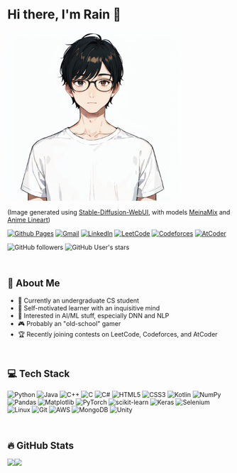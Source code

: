 # Hi there, I'm Rain  👋

<img height=384 src="assets/img/sd_img2img.png">

(Image generated using [Stable-Diffusion-WebUI](https://github.com/AUTOMATIC1111/stable-diffusion-webui), with models [MeinaMix](https://civitai.com/models/7240/meinamix) and [Anime Lineart](https://civitai.com/models/16014/anime-lineart-manga-like-style))

[![Github Pages](https://img.shields.io/badge/github%20pages-121013?style=for-the-badge&logo=github&logoColor=white)](https://pystander.github.io)
[![Gmail](https://img.shields.io/badge/Gmail-D14836?style=for-the-badge&logo=gmail&logoColor=white)](mailto:rainleung0218@gmail.com)
[![LinkedIn](https://img.shields.io/badge/linkedin-%230077B5.svg?style=for-the-badge&logo=linkedin&logoColor=white)](https://hk.linkedin.com/in/rain-leung-688773240)
[![LeetCode](https://img.shields.io/badge/LeetCode-000000?style=for-the-badge&logo=LeetCode&logoColor=#d16c06)](https://leetcode.com/pystander)
[![Codeforces](https://img.shields.io/badge/Codeforces-445f9d?style=for-the-badge&logo=Codeforces&logoColor=white)](https://codeforces.com/profile/pystander)
[![AtCoder](https://atrating.baoshuo.dev/rating?username=pystander)](https://atcoder.jp/users/pystander)

![GitHub followers](https://img.shields.io/github/followers/pystander?style=social)
![GitHub User's stars](https://img.shields.io/github/stars/pystander?style=social)

</br>

## 💭 About Me

- 🏫 Currently an undergraduate CS student
- 🔎 Self-motivated learner with an inquisitive mind
- 🤖 Interested in AI/ML stuff, especially DNN and NLP
- 🎮 Probably an "old-school" gamer
- 🏆 Recently joining contests on LeetCode, Codeforces, and AtCoder

</br>

## 💻 Tech Stack
![Python](https://img.shields.io/badge/python-3670A0?style=for-the-badge&logo=python&logoColor=ffdd54)
![Java](https://img.shields.io/badge/java-%23ED8B00.svg?style=for-the-badge&logo=openjdk&logoColor=white)
![C++](https://img.shields.io/badge/c++-%2300599C.svg?style=for-the-badge&logo=c%2B%2B&logoColor=white)
![C](https://img.shields.io/badge/c-%2300599C.svg?style=for-the-badge&logo=c&logoColor=white)
![C#](https://img.shields.io/badge/c%23-%23239120.svg?style=for-the-badge&logo=c-sharp&logoColor=white)
![HTML5](https://img.shields.io/badge/html5-%23E34F26.svg?style=for-the-badge&logo=html5&logoColor=white)
![CSS3](https://img.shields.io/badge/css3-%231572B6.svg?style=for-the-badge&logo=css3&logoColor=white)
![Kotlin](https://img.shields.io/badge/kotlin-%237F52FF.svg?style=for-the-badge&logo=kotlin&logoColor=white)
![NumPy](https://img.shields.io/badge/numpy-%23013243.svg?style=for-the-badge&logo=numpy&logoColor=white)
![Pandas](https://img.shields.io/badge/pandas-%23150458.svg?style=for-the-badge&logo=pandas&logoColor=white)
![Matplotlib](https://img.shields.io/badge/Matplotlib-%23ffffff.svg?style=for-the-badge&logo=Matplotlib&logoColor=black)
![PyTorch](https://img.shields.io/badge/PyTorch-%23EE4C2C.svg?style=for-the-badge&logo=PyTorch&logoColor=white)
![scikit-learn](https://img.shields.io/badge/scikit--learn-%23F7931E.svg?style=for-the-badge&logo=scikit-learn&logoColor=white)
![Keras](https://img.shields.io/badge/Keras-%23D00000.svg?style=for-the-badge&logo=Keras&logoColor=white)
![Selenium](https://img.shields.io/badge/-selenium-%43B02A?style=for-the-badge&logo=selenium&logoColor=white)
![Linux](https://img.shields.io/badge/Linux-FCC624?style=for-the-badge&logo=linux&logoColor=black)
![Git](https://img.shields.io/badge/git-%23F05033.svg?style=for-the-badge&logo=git&logoColor=white)
![AWS](https://img.shields.io/badge/AWS-%23FF9900.svg?style=for-the-badge&logo=amazon-aws&logoColor=white)
![MongoDB](https://img.shields.io/badge/MongoDB-%234ea94b.svg?style=for-the-badge&logo=mongodb&logoColor=white)
![Unity](https://img.shields.io/badge/unity-%23000000.svg?style=for-the-badge&logo=unity&logoColor=white)

</br>

## 🔥 GitHub Stats

<img src="https://github-readme-stats.vercel.app/api?username=pystander&show_icons=true&include_all_commits=true&theme=github_dark" /><img height=195 src="https://github-readme-stats.vercel.app/api/top-langs/?username=pystander&layout=compact&theme=github_dark" />
